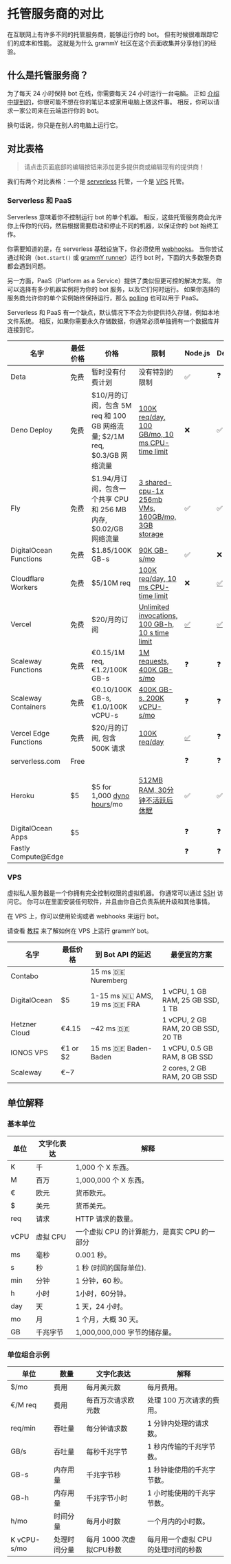 # 托管服务商的对比

在互联网上有许多不同的托管服务商，能够运行你的 bot。
但有时候很难跟踪它们的成本和性能。
这就是为什么 grammY 社区在这个页面收集并分享他们的经验。

## 什么是托管服务商？

为了每天 24 小时保持 bot 在线，你需要每天 24 小时运行一台电脑。
正如 [介绍中提到的](../guide/introduction.md#如何保持-bot-的运行)，你很可能不想在你的笔记本或家用电脑上做这件事。
相反，你可以请求一家公司来在云端运行你的 bot。

换句话说，你只是在别人的电脑上运行它。

## 对比表格

> 请点击页面底部的编辑按钮来添加更多提供商或编辑现有的提供商！

我们有两个对比表格：一个是 [serverless](#serverless) 托管，一个是 [VPS](#vps) 托管。

### Serverless 和 PaaS

Serverless 意味着你不控制运行 bot 的单个机器。
相反，这些托管服务商会允许你上传你的代码，然后根据需要启动和停止不同的机器，以保证你的 bot 始终工作。

你需要知道的是，在 serverless 基础设施下，你必须使用 [webhooks](../guide/deployment-types.md)。
当你尝试通过轮询（`bot.start()` 或 [grammY runner](../plugins/runner.md)）运行 bot 时，下面的大多数服务商都会遇到问题。

另一方面，PaaS（Platform as a Service）提供了类似但更可控的解决方案。
你可以选择有多少机器实例将为你的 bot 服务，以及它们何时运行。
如果你选择的服务商允许你的单个实例始终保持运行，那么 [polling](../guide/deployment-types.md) 也可以用于 PaaS。

Serverless 和 PaaS 有一个缺点，默认情况下不会为你提供持久存储，例如本地文件系统。
相反，如果你需要永久存储数据，你通常必须单独拥有一个数据库并连接到它。

| 名字                   | 最低价格 | 价格                                                                                                       | 限制                                                                                    | Node.js                                                                                                 | Deno                                           | Web                                               | 备注                                                                                             |
| ---------------------- | -------- | ---------------------------------------------------------------------------------------------------------- | --------------------------------------------------------------------------------------- | ------------------------------------------------------------------------------------------------------- | ---------------------------------------------- | ------------------------------------------------- | ------------------------------------------------------------------------------------------------ |
| Deta                   | 免费     | 暂时没有付费计划                                                                                           | 没有特别的限制                                                                          | ✅                                                                                                      | ❓                                             | ❓                                                |                                                                                                  |
| Deno Deploy            | 免费     | $10/月的订阅，包含 5M req 和 100 GB 网络流量; $2/1M req, $0.3/GB 网络流量                                  | [100K req/day, 100 GB/mo, 10 ms CPU-time limit](https://deno.com/deploy/pricing)        | ❌                                                                                                      | ✅                                             | ❌                                                |                                                                                                  |
| Fly                    | 免费     | $1.94/月订阅，包含一个共享 CPU 和 256 MB 内存, $0.02/GB 网络流量                                           | [3 shared-cpu-1x 256mb VMs, 160GB/mo, 3GB storage](https://fly.io/docs/about/pricing/)  | ✅                                                                                                      | ✅                                             | ❓                                                |                                                                                                  |
| DigitalOcean Functions | 免费     | $1.85/100K GB-s                                                                                            | [90K GB-s/mo](https://docs.digitalocean.com/products/functions/details/pricing/)        | ✅                                                                                                      | ❌                                             | ❓                                                |                                                                                                  |
| Cloudflare Workers     | 免费     | $5/10M req                                                                                                 | [100K req/day, 10 ms CPU-time limit](https://workers.cloudflare.com/)                   | ❌                                                                                                      | [✅](https://denoflare.dev/)                   | ✅                                                |                                                                                                  |
| Vercel                 | 免费     | $20/月的订阅                                                                                               | [Unlimited invocations, 100 GB-h, 10 s time limit](https://vercel.com/pricing)          | [✅](https://vercel.com/docs/concepts/functions/serverless-functions/runtimes/node-js)                  | [✅](https://github.com/vercel-community/deno) | [✅](https://vercel.com/docs/frameworks)          | 不适用于非网站建设？                                                                             |
| Scaleway Functions     | 免费     | €0.15/1M req, €1.2/100K GB-s                                                                               | [1M requests, 400K GB-s/mo](https://www.scaleway.com/en/pricing/#serverless-functions)  | ❓                                                                                                      | ❓                                             | ❓                                                |                                                                                                  |
| Scaleway Containers    | 免费     | €0.10/100K GB-s, €1.0/100K vCPU-s                                                                          | [400K GB-s, 200K vCPU-s/mo](https://www.scaleway.com/en/pricing/#serverless-containers) | ❓                                                                                                      | ❓                                             | ❓                                                |                                                                                                  |
| Vercel Edge Functions  | 免费     | $20/月的订阅, 包含 500K 请求                                                                               | [100K req/day](https://vercel.com/pricing)                                              | [✅](https://vercel.com/docs/concepts/functions/edge-functions/edge-runtime#compatible-node.js-modules) | ❓                                             | [✅](https://vercel.com/templates/edge-functions) |                                                                                                  |
| serverless.com         | Free     |                                                                                                            |                                                                                         | ❓                                                                                                      | ❓                                             | ❓                                                |                                                                                                  |
| Heroku                 | $5       | $5 for 1,000 [dyno hours](https://devcenter.heroku.com/articles/usage-and-billing#dyno-usage-and-costs)/mo | [512MB RAM, 30分钟不活跃后休眠](https://www.heroku.com/pricing)                         | ✅                                                                                                      | ✅                                             | ❓                                                | Deno is supported by a [third-party buildpack](https://github.com/chibat/heroku-buildpack-deno). |
| DigitalOcean Apps      | $5       |                                                                                                            |                                                                                         | ❓                                                                                                      | ❓                                             | ❓                                                | 未测试                                                                                           |
| Fastly Compute@Edge    |          |                                                                                                            |                                                                                         | ❓                                                                                                      | ❓                                             | ❓                                                |                                                                                                  |

### VPS

虚拟私人服务器是一个你拥有完全控制权限的虚拟机器。
你通常可以通过 [SSH](https://en.wikipedia.org/wiki/Secure_Shell) 访问它。
你可以在里面安装任何软件，并且由你自己负责系统升级和其他事情。

在 VPS 上，你可以使用轮询或者 webhooks 来运行 bot。

请查看 [教程](./vps.md) 来了解如何在 VPS 上运行 grammY bot。

| 名字          | 最低价格 | 到 Bot API 的延迟                         | 最便宜的方案                       |
| ------------- | -------- | ----------------------------------------- | ---------------------------------- |
| Contabo       |          | 15 ms :de: Nuremberg                      |                                    |
| DigitalOcean  | $5       | 1-15 ms :netherlands: AMS, 19 ms :de: FRA | 1 vCPU, 1 GB RAM, 25 GB SSD, 1 TB  |
| Hetzner Cloud | €4.15    | ~42 ms :de:                               | 1 vCPU, 2 GB RAM, 20 GB SSD, 20 TB |
| IONOS VPS     | €1 or $2 | 15 ms :de: Baden-Baden                    | 1 vCPU, 0.5 GB RAM, 8 GB SSD       |
| Scaleway      | €~7      |                                           | 2 cores, 2 GB RAM, 20 GB SSD       |

## 单位解释

### 基本单位

| 单位 | 文字化表达 | 解释                                         |
| ---- | ---------- | -------------------------------------------- |
| K    | 千         | 1,000 个 X 东西。                            |
| M    | 百万       | 1,000,000 个 X 东西。                        |
| €    | 欧元       | 货币欧元。                                   |
| $    | 美元       | 货币美元。                                   |
| req  | 请求       | HTTP 请求的数量。                            |
| vCPU | 虚拟 CPU   | 一个虚拟 CPU 的计算能力，是真实 CPU 的一部分 |
| ms   | 毫秒       | 0.001 秒。                                   |
| s    | 秒         | 1 秒 (时间的国际单位).                       |
| min  | 分钟       | 1 分钟，60 秒。                              |
| h    | 小时       | 1小时，60分钟。                              |
| day  | 天         | 1 天，24 小时。                              |
| mo   | 月         | 1 个月，大概 30 天。                         |
| GB   | 千兆字节   | 1,000,000,000 字节的储存量。                 |

### 单位组合示例

| 单位        | 数量         | 文字化表达              | 解释                                |
| ----------- | ------------ | ----------------------- | ----------------------------------- |
| $/mo        | 费用         | 每月美元数              | 每月费用。                          |
| €/M req     | 费用         | 每百万次请求欧元数      | 处理 100 万次请求的费用。           |
| req/min     | 吞吐量       | 每分钟请求数            | 1 分钟内处理的请求数。              |
| GB/s        | 吞吐量       | 每秒千兆字节            | 1 秒内传输的千兆字节数。            |
| GB-s        | 内存用量     | 千兆字节秒              | 1 秒钟能使用的千兆字节数。          |
| GB-h        | 内存用量     | 千兆字节小时            | 1 小时能使用的千兆字节数。          |
| h/mo        | 时间分量     | 每月小时数              | 一个月内的小时数。                  |
| K vCPU-s/mo | 处理时间分量 | 每月 1000 次虚拟CPU秒数 | 每月用一个虚拟 CPU 的处理时间的秒数 |
